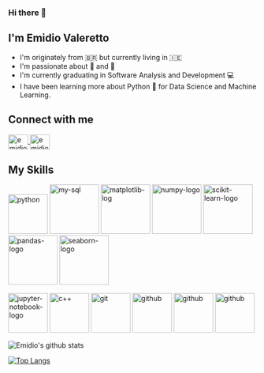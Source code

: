 ### Hi there 👋
## I'm Emidio Valeretto

- I'm originately from  :brazil:   but currently living in   :ireland:
- I'm passionate about  :camera_flash:  and   :movie_camera:
- I'm currently graduating in Software Analysis and Development  :computer:
- I have been learning more about Python :snake:   for Data Science and Machine Learning.

## Connect with me
<a href="https://www.linkedin.com/in/emidiovalereto/" target="_blank">
  <img align="center" alt="emidio-linkedin" src="https://devicon.dev/devicon.git/icons/linkedin/linkedin-plain.svg" width="40" height="30"
       style="max-width:100%;"> </img>
</a>
<a href="https://www.facebook.com/emidiovalereto" target="_blank">
  <img align="center" alt="emidio-facebook" src="https://devicon.dev/devicon.git/icons/facebook/facebook-original.svg" width="40" height="30"
       style="max-width:100%;"> </img>
</a>

## My Skills
<img src="https://devicon.dev/devicon.git/icons/python/python-original.svg" alt="python" width="80" height="80"
 style="max-width:100%;"></img>
<img src="https://devicon.dev/devicon.git/icons/mysql/mysql-original-wordmark.svg" alt="my-sql" width="100" height="100"
style="max-width:100%;"></img>
<img src="https://raw.githubusercontent.com/valohai/ml-logos/5127528b5baadb77a6ea4b999a47b4e86bf0f98b/matplotlib.svg" alt="matplotlib-log" width="100" height="100"
style="max-width:100%;"></img>
<img src="https://raw.githubusercontent.com/valohai/ml-logos/5127528b5baadb77a6ea4b999a47b4e86bf0f98b/numpy-simple.svg" alt="numpy-logo" width="100" height="100"
style="max-width:100%;"></img>
<img src="https://raw.githubusercontent.com/valohai/ml-logos/5127528b5baadb77a6ea4b999a47b4e86bf0f98b/scikit-learn.svg" alt="scikit-learn-logo" width="100" height="100"
style="max-width:100%;"></img> 
<img src="https://raw.githubusercontent.com/valohai/ml-logos/5127528b5baadb77a6ea4b999a47b4e86bf0f98b/pandas.svg" alt="pandas-logo" width="100" height="100"
style="max-width:100%;"></img> 
<img src="https://seaborn.pydata.org/_images/logo-wide-lightbg.svg" alt="seaborn-logo" width="100" height="100"
style="max-width:100%;"></img> 

<img src="https://iconape.com/wp-content/files/si/370990/svg/370990.svg" alt="jupyter-notebook-logo" width="80" height="80"
style="max-width:100%;"></img>
<img src="https://devicon.dev/devicon.git/icons/cplusplus/cplusplus-original.svg" alt="c++" width="80" height="80"
style="max-width:100%;"></img>
<img src="https://devicon.dev/devicon.git/icons/git/git-original.svg" alt="git" width="80" height="80"
style="max-width:100%;"></img>
<img src="https://devicon.dev/devicon.git/icons/github/github-original.svg" alt="github" width="80" height="80"
style="max-width:100%;"></img>
<img src="https://devicon.dev/devicon.git/icons/django/django-original.svg" alt="github" width="80" height="80"
style="max-width:100%;"></img>
<img src="https://devicon.dev/devicon.git/icons/amazonwebservices/amazonwebservices-original-wordmark.svg" alt="github" width="80" height="80"
style="max-width:100%;"></img>

![Emidio's github stats](https://github-readme-stats.vercel.app/api?username=emidiovaleretto&show_icons=true&theme=radical)

[![Top Langs](https://github-readme-stats.vercel.app/api/top-langs/?username=emidiovaleretto&layout=compact)](https://github.com/emidiovalereto/github-readme-stats)

<!--
**Emidio-Valeretto/Emidio-Valeretto** is a ✨ _special_ ✨ repository because its `README.md` (this file) appears on your GitHub profile.

Here are some ideas to get you started:

- 🔭 I’m currently working on ...
- 🌱 I’m currently learning ...
- 👯 I’m looking to collaborate on ...
- 🤔 I’m looking for help with ...
- 💬 Ask me about ...
- 📫 How to reach me: ...
- 😄 Pronouns: ...
- ⚡ Fun fact: ...
-->
